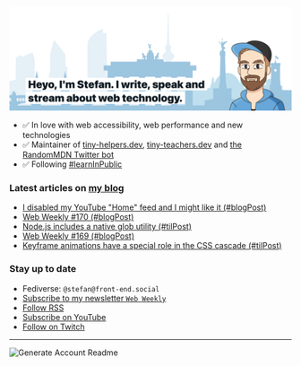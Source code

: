 <img alt="Heyo, I'm Stefan. I write and speak about web technology." src="https://raw.githubusercontent.com/stefanjudis/stefanjudis/main/screenshot.png">

- ✅ In love with web accessibility, web performance and new technologies
- ✅ Maintainer of [tiny-helpers.dev](https://tiny-helpers.dev), [tiny-teachers.dev](https://tiny-teachers.dev/) and [the RandomMDN Twitter bot](https://twitter.com/randomMDN)
- ✅ Following [#learnInPublic](https://www.stefanjudis.com/today-i-learned/)
### Latest articles on [my blog](https://www.stefanjudis.com)

<!-- BLOG-POST-LIST:START -->
- [I disabled my YouTube &quot;Home&quot; feed and I might like it &lpar;#blogPost&rpar;](https://www.stefanjudis.com/blog/i-disabled-my-youtube-home-feed-and-i-might-like-it/)
- [Web Weekly #170 &lpar;#blogPost&rpar;](https://www.stefanjudis.com/blog/web-weekly-170/)
- [Node.js includes a native glob utility &lpar;#tilPost&rpar;](https://www.stefanjudis.com/today-i-learned/node-js-includes-a-native-glob-utility/)
- [Web Weekly #169 &lpar;#blogPost&rpar;](https://www.stefanjudis.com/blog/web-weekly-169/)
- [Keyframe animations have a special role in the CSS cascade &lpar;#tilPost&rpar;](https://www.stefanjudis.com/today-i-learned/keyframe-animations-have-a-special-role-in-the-css-cascade/)
<!-- BLOG-POST-LIST:END -->

### Stay up to date

- Fediverse: `@stefan@front-end.social`
- [Subscribe to my newsletter `Web Weekly`](https://webweekly.email/)
- [Follow RSS](https://www.stefanjudis.com/feeds/)
- [Subscribe on YouTube](https://youtube.com/c/stefanjudis)
- [Follow on Twitch](https://www.twitch.tv/stefanjudis)

---

![Generate Account Readme](https://github.com/stefanjudis/stefanjudis/workflows/Generate%20Account%20Readme/badge.svg)
